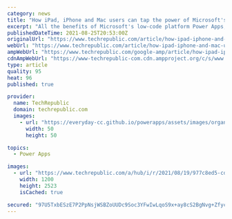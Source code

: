 ```yaml
---
category: news
title: "How iPad, iPhone and Mac users can tap the power of Microsoft's Power Apps"
excerpt: "All the benefits of Microsoft's low-code platform Power Apps, which help refine workflows, improve reporting and encourage collaboration, are available to Apple users."
publishedDateTime: 2021-08-25T20:53:00Z
originalUrl: "https://www.techrepublic.com/article/how-ipad-iphone-and-mac-users-can-tap-the-power-of-microsofts-power-apps/"
webUrl: "https://www.techrepublic.com/article/how-ipad-iphone-and-mac-users-can-tap-the-power-of-microsofts-power-apps/"
ampWebUrl: "https://www.techrepublic.com/google-amp/article/how-ipad-iphone-and-mac-users-can-tap-the-power-of-microsofts-power-apps/"
cdnAmpWebUrl: "https://www-techrepublic-com.cdn.ampproject.org/c/s/www.techrepublic.com/google-amp/article/how-ipad-iphone-and-mac-users-can-tap-the-power-of-microsofts-power-apps/"
type: article
quality: 95
heat: 96
published: true

provider:
  name: TechRepublic
  domain: techrepublic.com
  images:
    - url: "https://everyday-cc.github.io/powerapps/assets/images/organizations/techrepublic.com-50x50.jpg"
      width: 50
      height: 50

topics:
  - Power Apps

images:
  - url: "https://www.techrepublic.com/a/hub/i/r/2021/08/19/977c8ed5-cd39-4e8a-97de-a3e7b21ad2e1/resize/1200x/12ad27a8c4cf60eb4af1bfb11db0ca57/fig-a-power-apps-iphone-image-main.jpg"
    width: 1200
    height: 2523
    isCached: true

secured: "97U5TxbESzE7P2PpNsjWSBZoUUDc9Soc3YFwIwLqoS9x+ay8cS2BgNvg+ZfycwqaxgG/UBSnTdGlbcv8wG7poJknFGGayBnO1esgyMQxf9FMbDkLLKrWRY3AyOay5C8TNxaq5/hW9NA+8/wBHsYxNu6Jsbw7UgqlqLLnSAipojeAMcDqvOZIQgIvXT2mXskRMzpbmecmr6xCmeidyYB7Zyco6I5x909PeZG1bpTjWcwifuATpaMyQgHQuRvvbpnd4ylS5jPECZZ68FibixpoBdR5iTDdaZ92/BTVdYfrMlUnajuywia2Vt1zdHtJxwTaulaqXHFPpXEWBI1Zgmmx6aIr4DPxGJ6tzKC7XxO4oCw=;dYc9f7U6HvkdoEJGW/41ug=="
---
```


